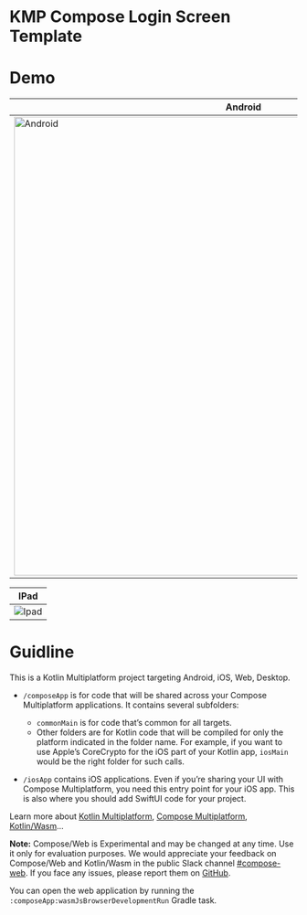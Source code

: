 # KMP Compose Login Screen Template

# Demo

| Android | IOS Mobile | Desktop |
| ------------- | ------------- | ------------- |
| <img width="803" alt="Android" src="https://github.com/waqas028/KMP-Compose-Template/assets/96041723/55fff70c-6194-457b-a0b5-4fc5a47339b3"> | <img width="803" alt="Iphone 15 Pro Max" src="https://github.com/waqas028/KMP-Compose-Template/assets/96041723/b7153f90-a70d-4f73-a298-ff4803962a1d"> | <img alt="Screenshot 2024-05-11 at 7 51 30 PM" src="https://github.com/waqas028/KMP-Compose-Template/assets/96041723/f52657ba-acd2-4071-b44f-03de7b88004a">

| IPad |
| ------------- |
| <img alt="Ipad" src="https://github.com/waqas028/KMP-Compose-Template/assets/96041723/c337d83d-c0fb-4c7a-847b-ebfec63defb4">  |

# Guidline

This is a Kotlin Multiplatform project targeting Android, iOS, Web, Desktop.

* `/composeApp` is for code that will be shared across your Compose Multiplatform applications.
  It contains several subfolders:
  - `commonMain` is for code that’s common for all targets.
  - Other folders are for Kotlin code that will be compiled for only the platform indicated in the folder name.
    For example, if you want to use Apple’s CoreCrypto for the iOS part of your Kotlin app,
    `iosMain` would be the right folder for such calls.

* `/iosApp` contains iOS applications. Even if you’re sharing your UI with Compose Multiplatform, 
  you need this entry point for your iOS app. This is also where you should add SwiftUI code for your project.


Learn more about [Kotlin Multiplatform](https://www.jetbrains.com/help/kotlin-multiplatform-dev/get-started.html),
[Compose Multiplatform](https://github.com/JetBrains/compose-multiplatform/#compose-multiplatform),
[Kotlin/Wasm](https://kotl.in/wasm/)…

**Note:** Compose/Web is Experimental and may be changed at any time. Use it only for evaluation purposes.
We would appreciate your feedback on Compose/Web and Kotlin/Wasm in the public Slack channel [#compose-web](https://slack-chats.kotlinlang.org/c/compose-web).
If you face any issues, please report them on [GitHub](https://github.com/JetBrains/compose-multiplatform/issues).

You can open the web application by running the `:composeApp:wasmJsBrowserDevelopmentRun` Gradle task.
